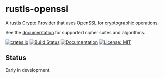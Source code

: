 # rustls-openssl
A [rustls Crypto Provider](https://docs.rs/rustls/latest/rustls/crypto/struct.CryptoProvider.html) that uses OpenSSL for cryptographic operations.

See the [documentation](https://docs.rs/rustls-openssl) for supported cipher suites and algorithms.

[![crates.io](https://img.shields.io/crates/v/rustls-openssl?style=flat-square&logo=rust)](https://crates.io/crates/rustls-openssl)
[![Build Status](https://github.com/tofay/rustls-openssl/actions/workflows/ci.yml/badge.svg?branch=main)](https://github.com/tofay/rustls-openssl/actions/workflows/ci.yml?query=branch%3Amain)
[![Documentation](https://docs.rs/rustls-openssl/badge.svg)](https://docs.rs/rustls-openssl/)
[![License: MIT](https://img.shields.io/badge/License-MIT-blue.svg)](LICENSE)


## Status
Early in development.
